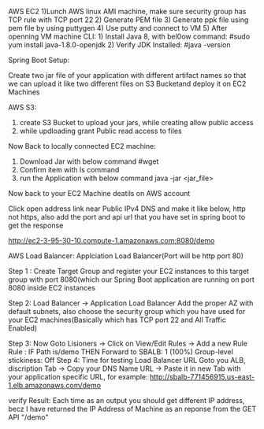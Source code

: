 AWS EC2
1)Lunch AWS linux AMI machine, make sure security group has TCP rule with TCP port 22
2) Generate PEM file
3) Generate ppk file using pem file by using puttygen
4) Use putty and connect to VM
5) After openning VM machine CLI:
	1) Install Java 8, with bel0ow command:
	   #sudo yum install java-1.8.0-openjdk
	2) Verify JDK Installed:
	#java -version
	

Spring Boot Setup:

Create two jar file of your application with different artifact names so that we can upload it like two different files on S3 Bucketand deploy it on EC2 Machines
	

AWS S3:
1) create S3 Bucket to upload your jars, while creating allow public access
2) while updloading grant Public read access to files


Now Back to locally connected EC2 machine:
1) Download Jar with below command
#wget <S3URL>
2) Confirm item with ls command
3) run the Application with below command
	java -jar <jar_file>

Now back to your EC2 Machine deatils on AWS account

Click open address  link near Public IPv4 DNS and make it like below, http not https, 
also add the port and api url that you have set in spring boot to get the response

http://ec2-3-95-30-10.compute-1.amazonaws.com:8080/demo	

AWS Load Balancer: Applciation Load Balancer(Port will be http port 80)

Step 1 : Create Target Group and register your EC2 instances to this target group with port 8080(which our Spring Boot application are running on port 8080 inside EC2 instances

Step 2: Load Balancer -> Application Load Balancer
		Add the proper AZ with default subnets, also choose the security group which you have used for your EC2 machines(Basically which has TCP port 22 and All Traffic Enabled)

Step 3: Now Goto Lisioners -> Click on View/Edit Rules 	-> Add a new Rule 
Rule : 
IF
Path is/demo
THEN
Forward to
SBALB: 1 (100%)
Group-level stickiness: Off
 Step 4: Time for testing Load Balancer URL 
 Goto you ALB, discription Tab -> Copy your DNS Name URL -> Paste it in new Tab with your application specific URL, for example:
http://sbalb-771456915.us-east-1.elb.amazonaws.com/demo 

verify Result: Each time as an output you should get different IP address, becz I have returned the IP Address of Machine as an reponse from the GET API "/demo"

